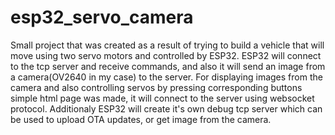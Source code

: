 # esp32_servo_camera

Small project that was created as a result of trying to build a vehicle that will move using two servo motors and controlled by ESP32. ESP32 will connect to the tcp server and receive commands, and also it will send an image from a camera(OV2640 in my case) to the server. For displaying images from the camera and also controlling servos by pressing corresponding buttons simple html page was made, it will connect to the server using websocket protocol. Additionaly ESP32 will create it's own debug tcp server which can be used to upload OTA updates, or get image from the camera.
